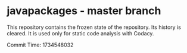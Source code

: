 # javapackages - master branch

This repository contains the frozen state of the repository.
Its history is cleared. It is used only for static code
analysis with Codacy.

Commit Time: 1734548032